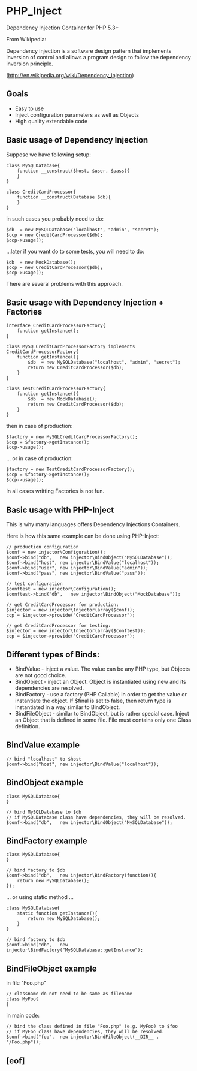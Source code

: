 # PHP_Inject

Dependency Injection Container for PHP 5.3+

From Wikipedia:

Dependency injection is a software design pattern that implements inversion of control and allows a program design to follow the dependency inversion principle.

(http://en.wikipedia.org/wiki/Dependency_injection)

## Goals

- Easy to use
- Inject configuration parameters as well as Objects
- High quality extendable code


## Basic usage of Dependency Injection

Suppose we have following setup:

```
class MySQLDatabase{
	function __construct($host, $user, $pass){
	}
}

class CreditCardProcessor{
	function __construct(Database $db){
	}
}
```

in such cases you probably need to do:

```
$db  = new MySQLDatabase("localhost", "admin", "secret");
$ccp = new CreditCardProcessor($db);
$ccp->usage();
```

...later if you want do to some tests, you will need to do:

```
$db  = new MockDatabase();
$ccp = new CreditCardProcessor($db);
$ccp->usage();
```

There are several problems with this approach.

## Basic usage with Dependency Injection + Factories

```
interface CreditCardProcessorFactory{
	function getInstance();
}

class MySQLCreditCardProcessorFactory implements CreditCardProcessorFactory{
	function getInstance(){
		$db  = new MySQLDatabase("localhost", "admin", "secret");
		return new CreditCardProcessor($db);
	}
}

class TestCreditCardProcessorFactory{
	function getInstance(){
		$db  = new MockDatabase();
		return new CreditCardProcessor($db);
	}
}
```

then in case of production:

```
$factory = new MySQLCreditCardProcessorFactory();
$ccp = $factory->getInstance();
$ccp->usage();
```

... or in case of production:

```
$factory = new TestCreditCardProcessorFactory();
$ccp = $factory->getInstance();
$ccp->usage();
```

In all cases writting Factories is not fun.

## Basic usage with PHP-Inject

This is why many languages offers Dependency Injections Containers.

Here is how this same example can be done using PHP-Inject:

```
// production configuration
$conf = new injector\Configuration();
$conf->bind("db",	new injector\BindObject("MySQLDatabase"));
$conf->bind("host",	new injector\BindValue("localhost"));
$conf->bind("user",	new injector\BindValue("admin"));
$conf->bind("pass",	new injector\BindValue("pass"));

// test configuration
$conftest = new injector\Configuration();
$conftest->bind("db",	new injector\BindObject("MockDatabase"));

// get CreditCardProcessor for production:
$injector = new injector\Injector(array($conf));
ccp = $injector->provide("CreditCardProcessor");

// get CreditCardProcessor for testing:
$injector = new injector\Injector(array($conftest));
ccp = $injector->provide("CreditCardProcessor");
```

## Different types of Binds:

- BindValue - inject a value. The value can be any PHP type, but Objects are not good choice.
- BindObject - inject an Object. Object is instantiated using new and its dependencies are resolved.
- BindFactory - use a factory (PHP Callable) in order to get the value or instantiate the object. If $final is set to false, then return type is instantiated in a way similar to BindObject.
- BindFileObject - similar to BindObject, but is rather special case. Inject an Object that is defined in some file. File must contains only one Class definition.

## BindValue example

```
// bind "localhost" to $host
$conf->bind("host",	new injector\BindValue("localhost"));
```

## BindObject example

```
class MySQLDatabase{
}

// bind MySQLDatabase to $db
// if MySQLDatabase class have dependencies, they will be resolved.
$conf->bind("db",	new injector\BindObject("MySQLDatabase"));
```

## BindFactory example

```
class MySQLDatabase{
}

// bind factory to $db
$conf->bind("db",	new injector\BindFactory(function(){
	return new MySQLDatabase();
});
```

... or using static method ...

```
class MySQLDatabase{
	static function getInstance(){
		return new MySQLDatabase();
	}
}

// bind factory to $db
$conf->bind("db",	new injector\BindFactory("MySQLDatabase::getInstance");
```

## BindFileObject example

in file "Foo.php"
```
// classname do not need to be same as filename
class MyFoo{
}
```

in main code:
```
// bind the class defined in file "Foo.php" (e.g. MyFoo) to $foo
// if MyFoo class have dependencies, they will be resolved.
$conf->bind("foo",	new injector\BindFileObject(__DIR__ . "/Foo.php"));
```

## [eof]
